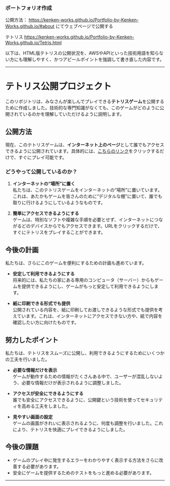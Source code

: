 
### ポートフォリオ作成

公開方法：
https://kenken-works.github.io/Portfolio-by-Kenken-Works.github.io/#about
にてウェブページで公開する

テトリス
https://kenken-works.github.io/Portfolio-by-Kenken-Works.github.io/Tetris.html

以下は、HTML版テトリスの公開状況を、AWSやAPIといった技術用語を知らない方にも理解しやすく、かつアピールポイントを強調して書き直した内容です。

---

# テトリス公開プロジェクト

このリポジトリは、みなさんが楽しんでプレイできる**テトリスゲーム**を公開するために作成しました。技術的な専門知識がなくても、このゲームがどのように公開されているのかを理解していただけるように説明します。

## 公開方法

現在、このテトリスゲームは、**インターネット上のページ**として誰でもアクセスできるように公開されています。具体的には、[こちらのリンク](https://kenken-works.github.io/Portfolio-by-Kenken-Works.github.io/Tetris.html)をクリックするだけで、すぐにプレイ可能です。

### どうやって公開しているのか？

1. **インターネットの“場所”に置く**  
   私たちは、このテトリスゲームをインターネットの“場所”に置いています。これは、あたかもゲームを皆さんのために“デジタルな棚”に置いて、誰でも取りに行けるようにしているようなものです。

2. **簡単にアクセスできるようにする**  
   ゲームは、特別なソフトや複雑な手順を必要とせず、インターネットにつながるどのデバイスからでもアクセスできます。URLをクリックするだけで、すぐにテトリスをプレイすることができます。

## 今後の計画

私たちは、さらにこのゲームを便利にするための計画も進めています。

- **安定して利用できるようにする**  
  将来的には、私たちの家にある専用のコンピュータ（サーバー）からもゲームを提供できるようにし、ゲームがもっと安定して利用できるようにします。

- **紙に印刷できる形式でも提供**  
  公開されている内容を、紙に印刷してお渡しできるような形式でも提供を考えています。これは、インターネットにアクセスできない方や、紙で内容を確認したい方に向けたものです。

## 努力したポイント

私たちは、テトリスをスムーズに公開し、利用できるようにするためにいくつかの工夫を行いました。

- **必要な情報だけを表示**  
  ゲームが動作するための情報がたくさんある中で、ユーザーが混乱しないよう、必要な情報だけが表示されるように調整しました。

- **アクセスが安全にできるようにする**  
  誰でも安全にアクセスできるように、公開鍵という技術を使ってセキュリティを高める工夫をしました。

- **見やすい画面の設定**  
  ゲームの画面がきれいに表示されるように、何度も調整を行いました。これにより、テトリスを快適にプレイできるようにしました。

## 今後の課題

- ゲームのプレイ中に発生するエラーをわかりやすく表示する方法をさらに改善する必要があります。
- 安全にゲームを提供するためのテストをもっと進める必要があります。

---
